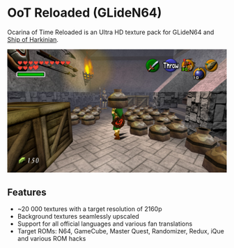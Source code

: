 # OoT Reloaded (GLideN64)
Ocarina of Time Reloaded is an Ultra HD texture pack for GLideN64 and [Ship of Harkinian](https://github.com/GhostlyDark/OoT-Reloaded-SoH).

![](/oot-reloaded.jpg)


## Features
- ~20 000 textures with a target resolution of 2160p
- Background textures seamlessly upscaled
- Support for all official languages and various fan translations
- Target ROMs: N64, GameCube, Master Quest, Randomizer, Redux, iQue and various ROM hacks
